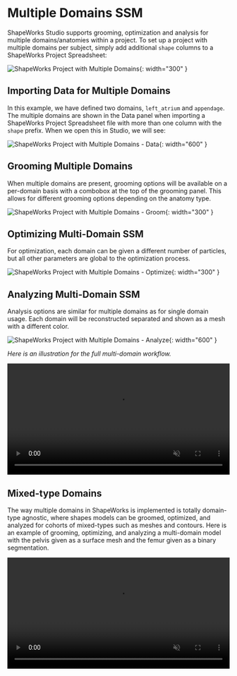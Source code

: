 # Multiple Domains SSM

ShapeWorks Studio supports grooming, optimization and analysis for multiple domains/anatomies within a project.  To set up a project with multiple domains per subject, simply add additional `shape` columns to a ShapeWorks Project Spreadsheet:

![ShapeWorks Project with Multiple Domains](../img/studio/studio_project_multiple_domains.png){: width="300" }


## Importing Data for Multiple Domains

In this example, we have defined two domains, `left_atrium` and `appendage`.  The multiple domains are shown in the Data panel when importing a ShapeWorks Project Spreadsheet file with more than one column with the `shape` prefix. When we open this in Studio, we will see:

![ShapeWorks Project with Multiple Domains - Data](../img/studio/studio_multiple_domain_data.png){: width="600" }

 

## Grooming Multiple Domains

When multiple domains are present, grooming options will be available on a per-domain basis with a combobox at the top of the grooming panel.  This allows for different grooming options depending on the anatomy type.

![ShapeWorks Project with Multiple Domains - Groom](../img/studio/studio_multiple_domain_groom.png){: width="300" }

## Optimizing Multi-Domain SSM

For optimization, each domain can be given a different number of particles, but all other parameters are global to the optimization process.

![ShapeWorks Project with Multiple Domains - Optimize](../img/studio/studio_multiple_domain_optimize.png){: width="300" }

## Analyzing Multi-Domain SSM

Analysis options are similar for multiple domains as for single domain usage.  Each domain will be reconstructed separated and shown as a mesh with a different color.

![ShapeWorks Project with Multiple Domains - Analyze](../img/studio/studio_multiple_domain_analyze.png){: width="600" }


*Here is an illustration for the full multi-domain workflow.*
<p><video src="https://sci.utah.edu/~shapeworks/doc-resources/mp4s/multiple-domains-LA.mp4" autoplay muted loop controls style="width:100%"></p>


## Mixed-type Domains 

The way multiple domains in ShapeWorks is implemented is totally domain-type agnostic, where shapes models can be groomed, optimized, and analyzed for cohorts of mixed-types such as meshes and contours. Here is an example of grooming, optimizing, and analyzing a multi-domain model with the pelvis given as a surface mesh and the femur given as a binary segmentation.


<p><video src="https://sci.utah.edu/~shapeworks/doc-resources/mp4s/multiple-domains-mixed-types.mp4" autoplay muted loop controls style="width:100%"></p>


